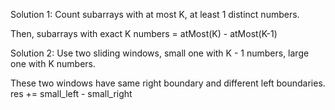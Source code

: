 Solution 1:
Count subarrays with at most K, at least 1 distinct numbers.

Then, subarrays with exact K numbers = atMost(K) - atMost(K-1)

Solution 2:
Use two sliding windows, small one with K - 1 numbers, large one with K numbers.

These two windows have same right boundary and different left boundaries. 
res += small_left - small_right

